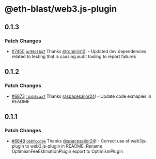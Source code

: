 # @eth-blast/web3.js-plugin

## 0.1.3

### Patch Changes

- [#7450](https://github.com/BLASTchain/blast/pull/7450) [`ac90e16a7`](https://github.com/BLASTchain/blast/commit/ac90e16a7f85c4f73661ae6023135c3d00421c1e) Thanks [@roninjin10](https://github.com/roninjin10)! - Updated dev dependencies related to testing that is causing audit tooling to report failures

## 0.1.2

### Patch Changes

- [#6873](https://github.com/BLASTchain/blast/pull/6873) [`fdab6caa7`](https://github.com/BLASTchain/blast/commit/fdab6caa7e6684b08882d2a766ccd727068c2b2f) Thanks [@spacesailor24](https://github.com/spacesailor24)! - Update code exmaples in README

## 0.1.1

### Patch Changes

- [#6848](https://github.com/BLASTchain/blast/pull/6848) [`b08fccd9e`](https://github.com/BLASTchain/blast/commit/b08fccd9e21c499f9fefd4d58fb8a36bfa0d800a) Thanks [@spacesailor24](https://github.com/spacesailor24)! - Correct use of web3js-plugin to web3.js-plugin in README. Rename OptimismFeeEstimationPlugin export to OptimismPlugin
